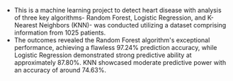 - This is a machine learning project to detect heart disease with analysis of three key algorithms- Random Forest, Logistic Regression, and K-Nearest Neighbors (KNN)- was conducted utilizing a dataset comprising information from 1025 patients.
- The outcomes revealed the Random Forest algorithm's exceptional performance, achieving a flawless 97.24% prediction accuracy, while Logistic Regression demonstrated strong predictive ability at approximately 87.80%. KNN showcased moderate predictive power with an accuracy of around 74.63%.
